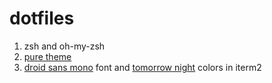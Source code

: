 # dotfiles

1. zsh and oh-my-zsh
1. [pure theme](https://github.com/sindresorhus/pure)
1. [droid sans mono](https://www.fontsquirrel.com/fonts/droid-sans-mono) font and [tomorrow night](https://github.com/martinlindhe/base16-iterm2) colors in iterm2 

